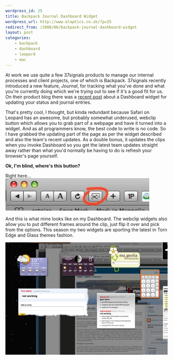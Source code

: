 ```yaml
--- 
wordpress_id: 25
title: Backpack Journal Dashboard Widget
wordpress_url: http://www.elaptics.co.uk/?p=25
redirect_from: /2008/06/backpack-journal-dashboard-widget
layout: post
categories:
    - backpack
    - dashboard
    - leopard
    - mac
---
```

At work we use quite a few 37signals products to manage our internal processes and client projects, one of which is Backpack.  37signals recently introduced a new feature, *Journal*, for tracking what you've done and what you're currently doing which we're trying out to see if it's a good fit for us.  On their product blog there was a [recent post](http://37signals.blogs.com/products/2008/05/dashboard-widge.html) about a Dashboard widget for updating your status and journal entries.

That's pretty cool, I thought, but kinda redundant because Safari on Leopard has an awesome, but probably somewhat underused, webclip button which allows you to grab part of a webpage and have it turned into a widget.  And as all programmers know, the best code to write is no code.  So I have grabbed the updating part of the page as per the widget described and also the team's recent updates. As a double bonus, it updates the clips when you invoke Dashboard so you get the latest team updates straight away rather than what you'd normally be having to do is refresh your browser's page yourself.

**Ok, I'm blind, where's this button?**

Right here...
![Webclip](/images/webclip-tm.jpg)

And this is what mine looks like on my Dashboard.  The webclip widgets also allow you to put different frames around the clip, just flip it over and pick from the options.  This season my two widgets are sporting the latest in Torn Edge and Glass themes fashion.

![Backpack on Dashboard](/images/backpack-on-dashboard-tm.jpg)

